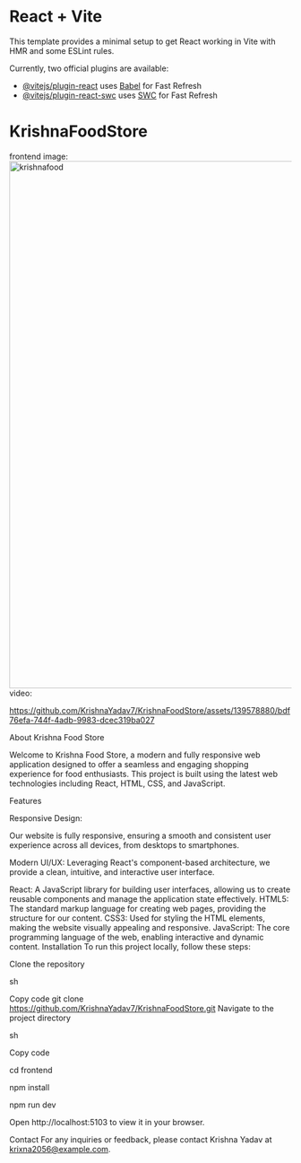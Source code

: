 # React + Vite

This template provides a minimal setup to get React working in Vite with HMR and some ESLint rules.

Currently, two official plugins are available:

- [@vitejs/plugin-react](https://github.com/vitejs/vite-plugin-react/blob/main/packages/plugin-react/README.md) uses [Babel](https://babeljs.io/) for Fast Refresh
- [@vitejs/plugin-react-swc](https://github.com/vitejs/vite-plugin-react-swc) uses [SWC](https://swc.rs/) for Fast Refresh
# KrishnaFoodStore

frontend
image:
<img width="940" alt="krishnafood" src="https://github.com/KrishnaYadav7/KrishnaFoodStore/assets/139578880/e29fd32d-47f1-41b5-9cda-95dcf29403ec">
video:



https://github.com/KrishnaYadav7/KrishnaFoodStore/assets/139578880/bdf76efa-744f-4adb-9983-dcec319ba027





About Krishna Food Store


Welcome to Krishna Food Store, a modern and fully responsive web application designed to offer a seamless and engaging shopping experience for food enthusiasts. This project is built using the latest web technologies including React, HTML, CSS, and JavaScript.

Features


Responsive Design: 

Our website is fully responsive, ensuring a smooth and consistent user experience across all devices, from desktops to smartphones.

Modern UI/UX:
Leveraging React's component-based architecture, we provide a clean, intuitive, and interactive user interface.

React: A JavaScript library for building user interfaces, allowing us to create reusable components and manage the application state effectively.
HTML5: The standard markup language for creating web pages, providing the structure for our content.
CSS3: Used for styling the HTML elements, making the website visually appealing and responsive.
JavaScript: The core programming language of the web, enabling interactive and dynamic content.
Installation
To run this project locally, follow these steps:

Clone the repository

sh

Copy code
git clone https://github.com/KrishnaYadav7/KrishnaFoodStore.git
Navigate to the project directory

sh

Copy code


cd frontend


npm install

npm run dev

Open http://localhost:5103 to view it in your browser.









Contact
For any inquiries or feedback, please contact Krishna Yadav at krixna2056@example.com.



